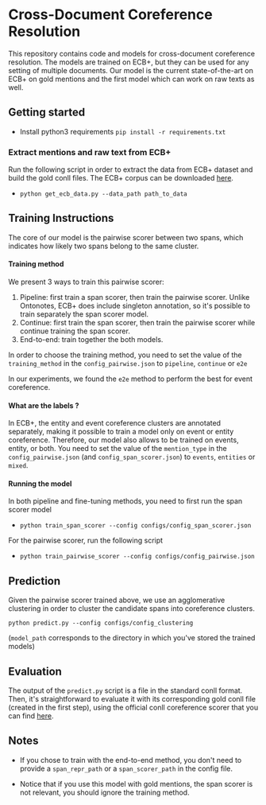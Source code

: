 # Cross-Document Coreference Resolution

This repository contains code and models for cross-document coreference resolution. 
The models are trained on ECB+, but they can be used for any setting of multiple documents.
Our model is the current state-of-the-art on ECB+ on gold mentions 
and the first model which can work on raw texts as well.



## Getting started

* Install python3 requirements `pip install -r requirements.txt` 


### Extract mentions and raw text from ECB+ 

Run the following script in order to extract the data from ECB+ dataset
 and build the gold conll files. 
The ECB+ corpus can be downloaded [here](http://www.newsreader-project.eu/results/data/the-ecb-corpus/).

* ``python get_ecb_data.py --data_path path_to_data``



## Training Instructions


The core of our model is the pairwise scorer between two spans, 
which indicates how likely two spans belong to the same cluster.


#### Training method

We present 3 ways to train this pairwise scorer:

1. Pipeline: first train a span scorer, then train the pairwise scorer. 
Unlike Ontonotes, ECB+ does include singleton annotation, so it's possible to train separately the span scorer model.
2.  Continue: first train the span scorer, then train the pairwise scorer
while continue training the span scorer.
3. End-to-end: train together the both models.

In order to choose the training method, you need to set the value of the `training_method` in 
the `config_pairwise.json` to `pipeline`, `continue` or `e2e`

In our experiments, we found the `e2e` method to perform the best for event coreference.

 
#### What are the labels ?

In ECB+, the entity and event coreference clusters are annotated separately, 
making it possible to train a model only on event or entity coreference. 
Therefore, our model also allows to be trained on events, entity, or both.
You need to set the value of the `mention_type` in 
the ``config_pairwise.json`` (and `config_span_scorer.json`) 
to `events`, `entities` or `mixed`.



#### Running the model
 
In both pipeline and fine-tuning methods, you need to first run 
the span scorer model 

* ``python train_span_scorer --config configs/config_span_scorer.json``

For the pairwise scorer, run the following script
* ``python train_pairwise_scorer --config configs/config_pairwise.json``



## Prediction

Given the pairwise scorer trained above, we use an agglomerative
clustering in order to cluster the candidate spans into coreference clusters. 


``python predict.py --config configs/config_clustering``

(`model_path` corresponds to the directory in which you've stored the trained models)

## Evaluation

The output of the `predict.py` script is a file in the standard conll format. 
Then, it's straightforward to evaluate it with its corresponding 
gold conll file (created in the first step), 
using the official conll coreference scorer
that you can find 
[here](https://github.com/conll/reference-coreference-scorers).




## Notes


* If you chose to train with the end-to-end method, you don't need to provide a `span_repr_path` or a `span_scorer_path` in the
config file.  

* Notice that if you use this model with gold mentions, 
the span scorer is not relevant, you should ignore the training
method.

